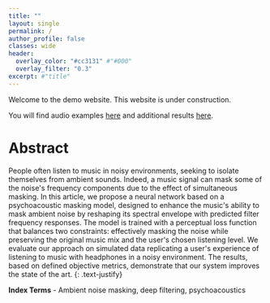 ```yaml
---
title: ""
layout: single
permalink: /
author_profile: false
classes: wide
header:
  overlay_color: "#cc3131" #"#000"
  overlay_filter: "0.3"
excerpt: #"title"
---
```



Welcome to the demo website. This website is under construction.

You will find audio examples [here](./audio.md) and additional results [here](./results.md).

# Abstract

People often listen to music in noisy environments, seeking to isolate themselves from ambient sounds. Indeed, a music signal can mask some of the noise's frequency components due to the effect of simultaneous masking. In this article, we propose a neural network based on a psychoacoustic masking model, designed to enhance the music's ability to mask ambient noise by reshaping its spectral envelope with predicted filter frequency responses. The model is trained with a perceptual loss function that balances two constraints: effectively masking the noise while preserving the original music mix and the user's chosen listening level. We evaluate our approach on simulated data replicating a user's experience of listening to music with headphones in a noisy environment. The results, based on defined objective metrics, demonstrate that our system improves the state of the art.
{: .text-justify}

**Index Terms** - Ambient noise masking, deep filtering, psychoacoustics